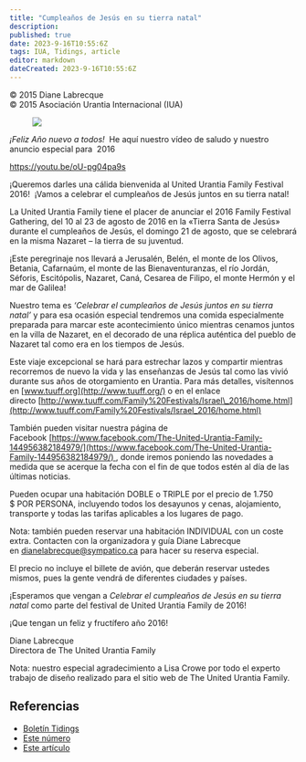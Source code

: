 ```yaml
---
title: "Cumpleaños de Jesús en su tierra natal"
description: 
published: true
date: 2023-9-16T10:55:6Z
tags: IUA, Tidings, article
editor: markdown
dateCreated: 2023-9-16T10:55:6Z
---
```


<p class="v-card v-sheet theme--light gray lighten-3 px-2">© 2015 Diane Labrecque<br>© 2015 Asociación Urantia Internacional (IUA)</p>


<figure id="Figure_1" class="image urantiapedia">
<img src="/image/article/IUA_Tidings/urantia-family.jpg">
</figure>

_¡Feliz Año nuevo a todos!_  He aquí nuestro vídeo de saludo y nuestro anuncio especial para  2016

https://youtu.be/oU-pg04pa9s

¡Queremos darles una cálida bienvenida al United Urantia Family Festival 2016!  ¡Vamos a celebrar el cumpleaños de Jesús juntos en su tierra natal!

La United Urantia Family tiene el placer de anunciar el 2016 Family Festival Gathering, del 10 al 23 de agosto de 2016 en la «Tierra Santa de Jesús» durante el cumpleaños de Jesús, el domingo 21 de agosto, que se celebrará en la misma Nazaret – la tierra de su juventud.

¡Este peregrinaje nos llevará a Jerusalén, Belén, el monte de los Olivos, Betania, Cafarnaúm, el monte de las Bienaventuranzas, el río Jordán, Séforis, Escitópolis, Nazaret, Caná, Cesarea de Filipo, el monte Hermón y el mar de Galilea!

Nuestro tema es _‘Celebrar el cumpleaños de Jesús juntos en su tierra natal’_ y para esa ocasión especial tendremos una comida especialmente preparada para marcar este acontecimiento único mientras cenamos juntos en la villa de Nazaret, en el decorado de una réplica auténtica del pueblo de Nazaret tal como era en los tiempos de Jesús.

Este viaje excepcional se hará para estrechar lazos y compartir mientras recorremos de nuevo la vida y las enseñanzas de Jesús tal como las vivió durante sus años de otorgamiento en Urantia. Para más detalles, visítennos en [www.tuuff.org](http://www.tuuff.org/) o en el enlace directo [http://www.tuuff.com/Family%20Festivals/Israel\_2016/home.html](http://www.tuuff.com/Family%20Festivals/Israel_2016/home.html)

También pueden visitar nuestra página de Facebook [https://www.facebook.com/The-United-Urantia-Family-144956382184979/](https://www.facebook.com/The-United-Urantia-Family-144956382184979/) , donde iremos poniendo las novedades a medida que se acerque la fecha con el fin de que todos estén al día de las últimas noticias.

Pueden ocupar una habitación DOBLE o TRIPLE por el precio de 1.750 $ POR PERSONA, incluyendo todos los desayunos y cenas, alojamiento, transporte y todas las tarifas aplicables a los lugares de pago.

Nota: también pueden reservar una habitación INDIVIDUAL con un coste extra. Contacten con la organizadora y guía Diane Labrecque en [dianelabrecque@sympatico.ca](mailto:dianelabrecque@sympatico.ca) para hacer su reserva especial.

El precio no incluye el billete de avión, que deberán reservar ustedes mismos, pues la gente vendrá de diferentes ciudades y países.

¡Esperamos que vengan a _Celebrar el cumpleaños de Jesús en su tierra natal_ como parte del festival de United Urantia Family de 2016!

¡Que tengan un feliz y fructífero año 2016!

Diane Labrecque  
Directora de The United Urantia Family

Nota: nuestro especial agradecimiento a Lisa Crowe por todo el experto trabajo de diseño realizado para el sitio web de The United Urantia Family.

## Referencias

- [Boletín Tidings](https://urantia-association.org/acerca-del-boletin-tidings/?lang=es)
- [Este número](https://urantia-association.org/newsletter/tidings-diciembre-2015/?lang=es)
- [Este artículo](https://urantia-association.org/cumpleanos-de-jesus-en-su-tierra-natal/?lang=es)

